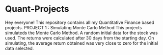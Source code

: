 # Quant-Projects
Hey everyone! This repository contains all my Quantitative Finance based projects.
PROJECT 1 : Simulating Monte Carlo Method
  This projects simulateds the Monte Carlo Method. A random initial data for the stock was used. The returns were calculated after 30 days from the starting day. On simulating, the average return obtained was very close to zero for the initial data selected. 
